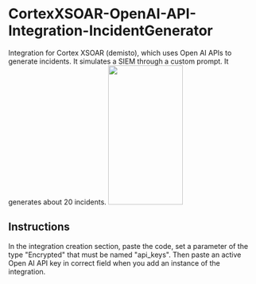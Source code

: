 # CortexXSOAR-OpenAI-API-Integration-IncidentGenerator
Integration for Cortex XSOAR (demisto), which uses Open AI APIs to generate incidents. It simulates a SIEM through a custom prompt. It generates about 20 incidents.
<img src="https://github.com/lorenhx/CortexXSOAR-OpenAI-API-Integration-IncidentGenerator/assets/33938788/bc6aff13-8b40-4d75-a182-1f1bc06fb374" width="150" height="280">

## Instructions
In the integration creation section, paste the code, set a parameter of the type "Encrypted" that must be named "api_keys".
Then paste an active Open AI API key in correct field when you add an instance of the integration.
